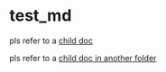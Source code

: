 # test_md

pls refer to a [child doc](doc-a)


pls refer to a [child doc in another folder](dir-a/doc-b)
